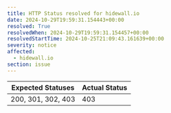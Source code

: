 ```yaml
---
title: HTTP Status resolved for hidewall.io
date: 2024-10-29T19:59:31.154443+00:00
resolved: True
resolvedWhen: 2024-10-29T19:59:31.154457+00:00
resolvedStartTime: 2024-10-25T21:09:43.161639+00:00
severity: notice
affected:
  - hidewall.io
section: issue
---
```


| Expected Statuses | Actual Status  |
|-------------------|----------------|
| 200, 301, 302, 403 | 403 |
